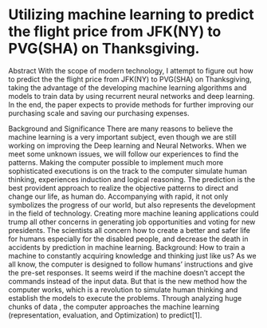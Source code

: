 # Utilizing machine learning to predict the flight price from JFK(NY) to PVG(SHA) on Thanksgiving.

Abstract
With the scope of modern technology, I attempt to figure out how to predict the the flight price from JFK(NY) to PVG(SHA) on Thanksgiving, taking the advantage of the developing machine learning algorithms and models to train data by using recurrent neural networks and deep learning. In the end, the paper expects to provide methods for further improving our purchasing scale and saving our purchasing expenses.

Background and Significance
    There are many reasons to believe the machine learning is a very important subject, even though we are still working on improving the Deep learning and Neural Networks. When we meet some unknown issues, we will follow our experiences to find the patterns. Making the computer possible to implement much more sophisticated executions is on the track to the computer simulate human thinking, experiences induction and logical reasoning. The prediction is the best provident approach to realize the objective patterns to direct and change our life, as human do. Accompanying with rapid, it not only symbolizes the progress of our world, but also represents the development in the field of technology. Creating more machine leaning applications could trump all other concerns in generating job opportunities and voting for new presidents. The scientists all concern how to create a better and safer life for humans especially for the disabled people, and decrease the death in accidents by prediction in machine learning. 
Background:  How to train a machine to constantly acquiring knowledge and thinking just like us? As we all know, the computer is designed to follow humans’ instructions and give the pre-set responses. It seems weird if the machine doesn’t accept the commands instead of the input data. But that is the new method how the computer works, which is a revolution to simulate human thinking and establish the models to execute the problems. Through analyzing huge chunks of data , the computer approaches the machine learning (representation, evaluation, and Optimization) to predict[1].
